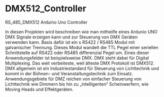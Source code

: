 # DMX512_Controller
RS_485_DMX512 Arduino Uno Controller

In diesen Projekten wird beschreiben wie man mitheilfe eines Ardunio UNO DMX Signale erzeigen kann und zur Steuerung von DMX Geräten verwenden kann.
Basis dafür ist ein s RS422 / RS485 Modul mit galvanischer Trennung. Dieses Modul wandelt die TTL Pegel einer seriellen Schnittstelle auf RS422 
oder RS485 differenzial Pegel um. Eines dieser Anwendungsfelder ist beispielsweise DMX. DMX steht dabei für Digital Multiplexing.
Das weit verbeiteste, weil älteste DMX Protokoll ist DMX512. DMX allgemein ist ein Industriestandard für Steuerung von Lichttechnik und kommt 
in der Bühnen- und Veranstaltungstechnik zum Einsatz. Anwendungsgebiete für DMZ reichen von einfacher Steuerung von Lichttechnik wie Dimmern bis
hin zu „intelligenten“ Scheinwerfern, wie Moving Heads und Effektgeräten.
